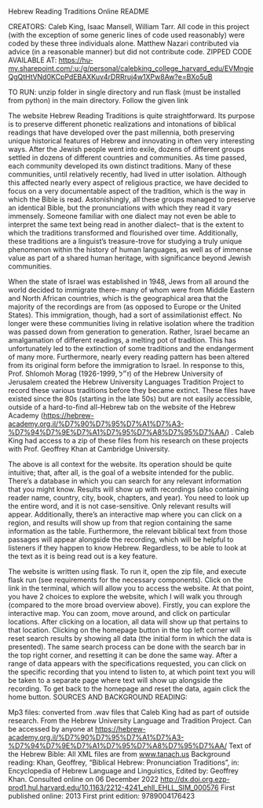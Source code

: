 Hebrew Reading Traditions Online README

CREATORS: Caleb King, Isaac Mansell, William Tarr.
All code in this project (with the exception of some generic lines of code used reasonably) were coded by these three individuals alone. Matthew Nazari contributed via 
advice (in a reasonable manner) but did not contribute code.
ZIPPED CODE AVAILABLE AT: https://hu-my.sharepoint.com/:u:/g/personal/calebking_college_harvard_edu/EVMngjeQgQtHtVNd0KCpPdEBAXKuv4rDRRruj4w1XPw8Aw?e=BXo5uB

TO RUN: unzip folder in single directory and run flask (must be installed from python) in the main directory. Follow the given link

The website Hebrew Reading Traditions is quite straightforward. Its purpose is to preserve different phonetic realizations and intonations of biblical readings that have developed over the past millennia, both preserving unique historical features of Hebrew and innovating in often very interesting ways. After the Jewish people went into exile, dozens of different groups settled in dozens of different countries and communities. As time passed, each community developed its own distinct traditions. Many of these communities, until relatively recently, had lived in utter isolation. Although this affected nearly every aspect of religious practice, we have decided to focus on a very documentable aspect of the tradition, which is the way in which the Bible is read. Astonishingly, all these groups managed to preserve an identical Bible, but the pronunciations with which they read it vary immensely. Someone familiar with one dialect may not even be able to interpret the same text being read in another dialect– that is the extent to which the traditions transformed and flourished over time. 
Additionally, these traditions are a linguist’s treasure-trove for studying a truly unique phenomenon within the history of human languages, as well as of immense value as part of a shared human heritage, with significance beyond Jewish communities.

When the state of Israel was established in 1948, Jews from all around the world decided to immigrate there– many of whom were from Middle Eastern and North African countries, which is the geographical area that the majority of the recordings are from (as opposed to Europe or the United States). This immigration, though, had a sort of assimilationist effect. No longer were these communities living in relative isolation where the tradition was passed down from generation to generation. Rather, Israel became an amalgamation of different readings, a melting pot of tradition. This has unfortunately led to the extinction of some traditions and the endangerment of many more. Furthermore, nearly every reading pattern has been altered from its original form before the immigration to Israel. In response to this, Prof. Shlomoh Morag (1926-1999, ז״ל) of the Hebrew University of Jerusalem created the Hebrew University Languages Tradition Project to record these various traditions before they became extinct. These files have existed since the 80s (starting in the late 50s) but are not easily accessible, outside of a hard-to-find all-Hebrew tab on the website of the Hebrew Academy (https://hebrew-academy.org.il/%D7%90%D7%95%D7%A1%D7%A3-%D7%94%D7%9E%D7%A1%D7%95%D7%A8%D7%95%D7%AA/) . Caleb King had access to a zip of these files from his research on these projects with Prof. Geoffrey Khan at Cambridge University.

The above is all context for the website. Its operation should be quite intuitive; that, after all, is the goal of a website intended for the public. There’s a database in which you can search for any relevant information that you might know. Results will show up with recordings (also containing reader name, country, city, book, chapters, and year). You need to look up the entire word, and it is not case-sensitive. Only relevant results will appear. Additionally, there’s an interactive map where you can click on a region, and results will show up from that region containing the same information as the table. Furthermore, the relevant biblical text from those passages will appear alongside the recording, which will be helpful to listeners if they happen to know Hebrew. Regardless, to be able to look at the text as it is being read out is a key feature.

The website is written using flask. To run it, open the zip file, and execute flask run (see requirements for the necessary components). Click on the link in the terminal, which will allow you to access the website. At that point, you have 2 choices to explore the website, which I will walk you through (compared to the more broad overview above). Firstly, you can explore the interactive map. You can zoom, move around, and click on particular locations. After clicking on a location, all data will show up that pertains to that location. Clicking on the homepage button in the top left corner will reset search results by showing all data (the initial form in which the data is presented). The same search process can be done with the search bar in the top right corner, and resetting it can be done the same way. After a range of data appears with the specifications requested, you can click on the specific recording that you intend to listen to, at which point text you will be taken to a separate page where text will show up alongside the recording. To get back to the homepage and reset the data, again click the home button. 
SOURCES AND BACKGROUND READING:

Mp3 files: converted from .wav files that Caleb King had as part of outside research. From the Hebrew University Language and Tradition Project. Can be accessed by anyone at https://hebrew-academy.org.il/%D7%90%D7%95%D7%A1%D7%A3-%D7%94%D7%9E%D7%A1%D7%95%D7%A8%D7%95%D7%AA/
Text of the Hebrew Bible: All XML files are from www.tanach.us
Background reading:
Khan, Geoffrey, “Biblical Hebrew: Pronunciation Traditions”, in: Encyclopedia of Hebrew Language and Linguistics, Edited by: Geoffrey Khan. Consulted online on 06 December 2022 <http://dx.doi.org.ezp-prod1.hul.harvard.edu/10.1163/2212-4241_ehll_EHLL_SIM_000576>
First published online: 2013
First print edition: 9789004176423
